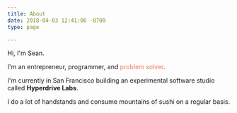 ```yaml
---
title: About
date: 2018-04-03 12:41:06 -0700
type: page

---
```

Hi, I'm Sean.

<p><span> I'm an entrepreneur, programmer, and <span style="color: #f07652" id="textslide">problem solver</span></span>.</p>

I'm currently in San Francisco building an experimental software studio called **Hyperdrive Labs**.

I do a lot of handstands and consume mountains of sushi on a regular basis.